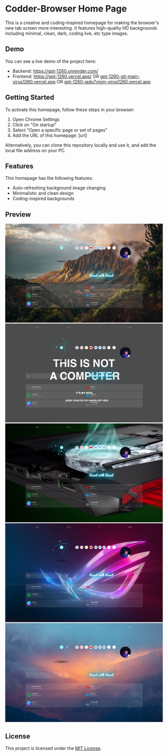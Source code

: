  # Codder-Browser Home Page

This is a creative and coding-inspired homepage for making the browser's new tab screen more interesting. It features high-quality HD backgrounds including minimal, clean, dark, coding live, etc type images.

## Demo

You can see a live demo of the project here:
- Backend: https://gpt-1260.onrender.com/
- Frontend: https://gpt-1260.vercel.app/ OR [gpt-1260-git-main-virus1260.vercel.app](https://gpt-1260-git-main-virus1260.vercel.app/) OR [gpt-1260-jadu7vixm-virus1260.vercel.app](https://gpt-1260-jadu7vixm-virus1260.vercel.app/)



## Getting Started

To activate this homepage, follow these steps in your browser:

1. Open Chrome Settings
2. Click on "On startup"
3. Select "Open a specific page or set of pages"
4. Add the URL of this homepage: [url]

Alternatively, you can clone this repository locally and use it, and add the local file address on your PC.

## Features

This homepage has the following features:

- Auto-refreshing background image changing
- Minimalistic and clean design
- Coding-inspired backgrounds

## Preview

![Codder-Browser Home Page Preview1](./preview/1.png)
![Codder-Browser Home Page Preview2](./preview/2.png)
![Codder-Browser Home Page Preview3](./preview/3.png)
![Codder-Browser Home Page Preview4](./preview/4.png)
![Codder-Browser Home Page Preview5](./preview/5.png)


## License

This project is licensed under the [MIT License](LICENSE).

